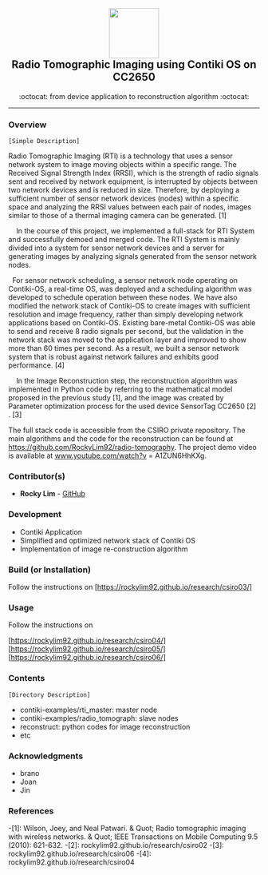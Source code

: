 <div class="header" align="center">
	<h2>
		<a href="https://rockylim92.github.io/" title="temp">
			<img alt="" src="https://github.com/RockyLim92/copyBox/blob/master/asset/rocky_icon.png" width="100px" height="100px" />
		</a>
		<br />
		Radio Tomographic Imaging using Contiki OS on CC2650
	</h2>
	<p align="center">:octocat: from device application to reconstruction algorithm :octocat:</p>
</div>

---

### Overview
`[Simple Description]`

Radio Tomographic Imaging (RTI) is a technology that uses a sensor network system to image moving objects within a specific range. The Received Signal Strength Index (RRSI), which is the strength of radio signals sent and received by network equipment, is interrupted by objects between two network devices and is reduced in size. Therefore, by deploying a sufficient number of sensor network devices (nodes) within a specific space and analyzing the RRSI values ​​between each pair of nodes, images similar to those of a thermal imaging camera can be generated. [1]

    In the course of this project, we implemented a full-stack for RTI System and successfully demoed and merged code. The RTI System is mainly divided into a system for sensor network devices and a server for generating images by analyzing signals generated from the sensor network nodes.

  For sensor network scheduling, a sensor network node operating on Contiki-OS, a real-time OS, was deployed and a scheduling algorithm was developed to schedule operation between these nodes. We have also modified the network stack of Contiki-OS to create images with sufficient resolution and image frequency, rather than simply developing network applications based on Contiki-OS. Existing bare-metal Contiki-OS was able to send and receive 8 radio signals per second, but the validation in the network stack was moved to the application layer and improved to show more than 60 times per second. As a result, we built a sensor network system that is robust against network failures and exhibits good performance. [4]

    In the Image Reconstruction step, the reconstruction algorithm was implemented in Python code by referring to the mathematical model proposed in the previous study [1], and the image was created by Parameter optimization process for the used device SensorTag CC2650 [2] . [3]

The full stack code is accessible from the CSIRO private repository. The main algorithms and the code for the reconstruction can be found at https://github.com/RockyLim92/radio-tomography. The project demo video is available at www.youtube.com/watch?v = A1ZUN6HhKXg.



### Contributor(s)
- **Rocky Lim** - [GitHub](https://github.com/RockyLim92)


### Development
- Contiki Application
- Simplified and optimized network stack of Contiki OS
- Implementation of image re-construction algorithm


### Build (or Installation)
Follow the instructions on [https://rockylim92.github.io/research/csiro03/]
<!--
```
~$ sudo apt-get update
```
-->

### Usage  
Follow the instructions on 

[https://rockylim92.github.io/research/csiro04/]
[https://rockylim92.github.io/research/csiro05/]
[https://rockylim92.github.io/research/csiro06/]

<!--
```
~$ sudo apt-get update
```
-->

### Contents
`[Directory Description]`
- contiki-examples/rti_master: master node
- contiki-examples/radio_tomograph: slave nodes
- reconstruct: python codes for image reconstruction
- etc


### Acknowledgments
- brano
- Joan
- Jin

### References
-[1]: Wilson, Joey, and Neal Patwari. & Quot; Radio tomographic imaging with wireless networks. & Quot; IEEE Transactions on Mobile Computing 9.5 (2010): 621-632.
-[2]: rockylim92.github.io/research/csiro02
-[3]: rockylim92.github.io/research/csiro06
-[4]: rockylim92.github.io/research/csiro04

